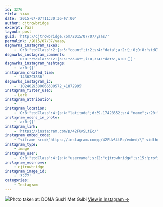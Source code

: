 ```yaml
---
id: 3276
title: Yaas
date: '2015-07-07T11:30:36-07:00'
author: cjtrowbridge
excerpt: Yaas
layout: post
guid: 'http://cjtrowbridge.com/2015/07/07/yaas/'
permalink: /2015/07/07/yaas/
dsgnwrks_instagram_likes:
    - 'O:8:"stdClass":2:{s:5:"count";i:2;s:4:"data";a:2:{i:0;O:8:"stdClass":4:{s:8:"username";s:10:"gay_chainz";s:15:"profile_picture";s:108:"https://igcdn-photos-h-a.akamaihd.net/hphotos-ak-xaf1/t51.2885-19/11261119_1645674295652847_1633590898_a.jpg";s:2:"id";s:9:"265806296";s:9:"full_name";s:11:"Zac Burgess";}i:1;O:8:"stdClass":4:{s:8:"username";s:11:"tealaalvord";s:15:"profile_picture";s:107:"https://igcdn-photos-h-a.akamaihd.net/hphotos-ak-xpf1/t51.2885-19/11032910_834535219917855_2047865710_a.jpg";s:2:"id";s:7:"5473565";s:9:"full_name";s:12:"Teala Alvord";}}}'
dsgnwrks_instagram_comments:
    - 'O:8:"stdClass":2:{s:5:"count";i:0;s:4:"data";a:0:{}}'
dsgnwrks_instagram_hashtags:
    - 'a:0:{}'
instagram_created_time:
    - '1436293836'
dsgnwrks_instagram_id:
    - '1024029380666380572_41872995'
instagram_filter_used:
    - Lark
instagram_attribution:
    - ''
instagram_location:
    - 'O:8:"stdClass":4:{s:8:"latitude";d:39.17428652;s:4:"name";s:20:"DOMA Sushi Met Galbi";s:9:"longitude";d:-120.13766487;s:2:"id";i:810280433;}'
instagram_users_in_photo:
    - 'a:0:{}'
instagram_link:
    - 'https://instagram.com/p/42FUvSLtEc/'
instagram_embed_code:
    - "<iframe src=\"https://instagram.com/p/42FUvSLtEc/embed/\" width=\"612\" height=\"710\" frameborder=\"0\" scrolling=\"no\" allowtransparency=\"true\"></iframe>\n"
instagram_type:
    - image
instagram_user:
    - 'O:8:"stdClass":4:{s:8:"username";s:12:"cjtrowbridge";s:15:"profile_picture";s:107:"https://igcdn-photos-g-a.akamaihd.net/hphotos-ak-xap1/t51.2885-19/11205819_940973412608942_1083705953_a.jpg";s:2:"id";s:8:"41872995";s:9:"full_name";s:13:"CJ Trowbridge";}'
instagram_username:
    - cjtrowbridge
instagram_image_id:
    - '3277'
categories:
    - Instagram
---
```


[![](http://blog.cjtrowbridge.com/wp-content/uploads/2015/07/11379915_391265057738683_1490729362_n.jpg)](https://instagram.com/p/42FUvSLtEc/)Photo taken at: DOMA Sushi Met Galbi [View in Instagram ⇒](https://instagram.com/p/42FUvSLtEc/)